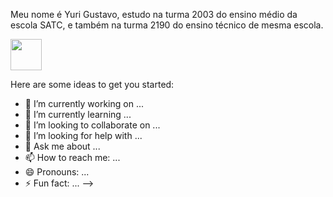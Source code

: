 Meu nome é Yuri Gustavo, estudo na turma 2003 do ensino médio da escola SATC, e também na turma 2190 do ensino técnico de mesma escola.

<div>
<a href="https://tracker.gg/valorant/profile/riot/YuritoKiller%239415/overview" target="_blank"> <img src="https://static.vecteezy.com/ti/vetor-gratis/p3/19040372-valorant-logo-branco-gratis-vetor.jpg" width="50 px" height="50 px"/></a>
</div>

Here are some ideas to get you started:

- 🔭 I’m currently working on ...
- 🌱 I’m currently learning ...
- 👯 I’m looking to collaborate on ...
- 🤔 I’m looking for help with ...
- 💬 Ask me about ...
- 📫 How to reach me: ...
- 😄 Pronouns: ...
- ⚡ Fun fact: ...
-->
